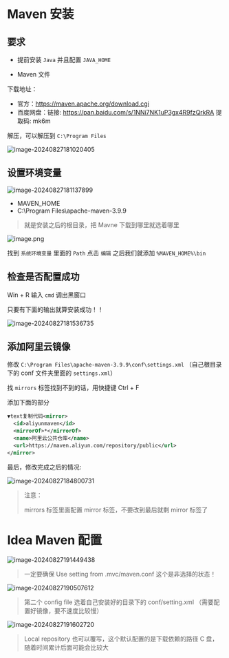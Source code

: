 

#  <a id="Maven">Maven 安装</a>

## 要求

- 提前安装 `Java` 并且配置 `JAVA_HOME` 

- Maven 文件

下载地址：

- 官方：https://maven.apache.org/download.cgi
- 百度网盘：链接: https://pan.baidu.com/s/1NNi7NK1uP3gx4R9fzQrkRA 提取码: mk6m

解压，可以解压到 `C:\Program Files`

![image-20240827181020405](..\..\public\jIaRat0bGpmcnwpT.webp)

## 设置环境变量

![image-20240827181137899](..\..\public\qnUeATexvH7arc2a.png)

- MAVEN_HOME
- C:\Program Files\apache-maven-3.9.9

> 就是安装之后的根目录，把 Mavne 下载到哪里就选着哪里

![image.png](..\..\public\meOJ2hc2hKEOzyaB.webp)

找到 `系统环境变量` 里面的 `Path` 点击 `编辑` 之后我们就添加 `%MAVEN_HOME%\bin`

## 检查是否配置成功

Win + R 输入 `cmd` 调出黑窗口

只要有下面的输出就算安装成功！！

![image-20240827181536735](..\..\public\dn7xNAFS4I52oYPM.webp)

## 添加阿里云镜像

修改 `C:\Program Files\apache-maven-3.9.9\conf\settings.xml` （自己根目录下的 conf 文件夹里面的 `settings.xml`）

找 `mirrors` 标签找到不到的话，用快捷键 Ctrl + F

添加下面的部分

```xml
▼text复制代码<mirror>
  <id>aliyunmaven</id>
  <mirrorOf>*</mirrorOf>
  <name>阿里云公共仓库</name>
  <url>https://maven.aliyun.com/repository/public</url>
</mirror> 
```

最后，修改完成之后的情况:

![image-20240827184800731](..\..\public\QpQHM0JpcAFIiSCI.png)

> 注意：
>
> mirrors 标签里面配置 mirror 标签，不要改到最后就剩 mirror 标签了

# Idea Maven 配置

![image-20240827191449438](..\..\public\SulypTuvzDyRc00v.webp)

> 一定要确保 Use setting from .mvc/maven.conf 这个是非选择的状态！

![image-20240827190507612](..\..\public\ry0ztOEtMMTUfUf6.webp)

> 第二个 config file 选着自己安装好的目录下的 conf/setting.xml （需要配置好镜像，要不速度比较慢）

![image-20240827191602720](..\..\public\1WeQvfsS0e1LlmV5.webp)

> Local repository 也可以覆写，这个默认配置的是下载依赖的路径 C 盘，随着时间累计后面可能会比较大